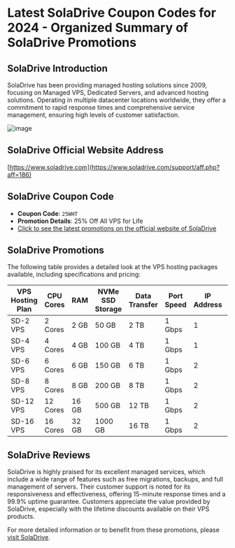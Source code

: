 # Latest SolaDrive Coupon Codes for 2024 - Organized Summary of SolaDrive Promotions

## SolaDrive Introduction
SolaDrive has been providing managed hosting solutions since 2009, focusing on Managed VPS, Dedicated Servers, and advanced hosting solutions. Operating in multiple datacenter locations worldwide, they offer a commitment to rapid response times and comprehensive service management, ensuring high levels of customer satisfaction.

![image](https://github.com/ykm018383/SolaDrive/assets/167662481/7eb31244-de0f-4945-9367-6f2dfa9a8443)

## SolaDrive Official Website Address
[https://www.soladrive.com](https://www.soladrive.com/support/aff.php?aff=186)

## SolaDrive Coupon Code
- **Coupon Code**: `25WHT`
- **Promotion Details**: 25% Off All VPS for Life
- [Click to see the latest promotions on the official website of SolaDrive](https://www.soladrive.com/support/aff.php?aff=186)

## SolaDrive Promotions
The following table provides a detailed look at the VPS hosting packages available, including specifications and pricing:

| VPS Hosting Plan | CPU Cores | RAM  | NVMe SSD Storage | Data Transfer | Port Speed | IP Address | Fully Managed | Monthly Price (after discount) | Order Link |
|------------------|-----------|------|------------------|---------------|------------|------------|---------------|-------------------------------|------------|
| SD-2 VPS         | 2 Cores   | 2 GB | 50 GB            | 2 TB          | 1 Gbps     | 1          | Yes           | $26.25/mo                     | [Order Now](https://www.soladrive.com/support/aff.php?aff=186&pid=37) |
| SD-4 VPS         | 4 Cores   | 4 GB | 100 GB           | 4 TB          | 1 Gbps     | 1          | Yes           | $41.25/mo                     | [Order Now](https://www.soladrive.com/support/aff.php?aff=186&pid=39) |
| SD-6 VPS         | 6 Cores   | 6 GB | 150 GB           | 6 TB          | 1 Gbps     | 2          | Yes           | $56.25/mo                     | [Order Now](https://www.soladrive.com/support/aff.php?aff=186&pid=41) |
| SD-8 VPS         | 8 Cores   | 8 GB | 200 GB           | 8 TB          | 1 Gbps     | 2          | Yes           | $71.25/mo                     | [Order Now](https://www.soladrive.com/support/aff.php?aff=186&pid=103) |
| SD-12 VPS        | 12 Cores  | 16 GB| 500 GB           | 12 TB         | 1 Gbps     | 2          | Yes           | $123.75/mo                    | [Order Now](https://www.soladrive.com/support/aff.php?aff=186&pid=129) |
| SD-16 VPS        | 16 Cores  | 32 GB| 1000 GB          | 16 TB         | 1 Gbps     | 2          | Yes           | $206.25/mo                    | [Order Now](https://www.soladrive.com/support/aff.php?aff=186&pid=130) |

## SolaDrive Reviews
SolaDrive is highly praised for its excellent managed services, which include a wide range of features such as free migrations, backups, and full management of servers. Their customer support is noted for its responsiveness and effectiveness, offering 15-minute response times and a 99.9% uptime guarantee. Customers appreciate the value provided by SolaDrive, especially with the lifetime discounts available on their VPS products.

For more detailed information or to benefit from these promotions, please [visit SolaDrive](https://www.soladrive.com/support/aff.php?aff=186).
